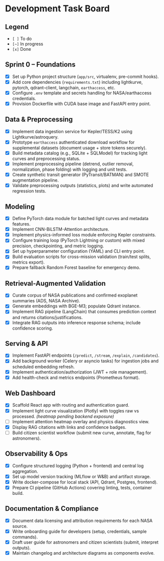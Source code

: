 # Development Task Board

## Legend
- `[ ]` To do
- `[~]` In progress
- `[x]` Done

## Sprint 0 – Foundations
- [x] Set up Python project structure (`app/src`, virtualenv, pre-commit hooks).
- [x] Add core dependencies (`requirements.txt`) including lightkurve, pytorch, qdrant-client, langchain, `earthaccess`, etc.
- [x] Configure `.env` template and secrets handling for NASA/earthaccess credentials.
- [x] Provision Dockerfile with CUDA base image and FastAPI entry point.

## Data & Preprocessing
- [x] Implement data ingestion service for Kepler/TESS/K2 using Lightkurve/astroquery.
- [x] Prototype `earthaccess` authenticated download workflow for supplemental datasets (document usage + store tokens securely).
- [x] Build metadata catalog (e.g., SQLite + SQLModel) for tracking light curves and preprocessing status.
- [x] Implement preprocessing pipeline (detrend, outlier removal, normalization, phase folding) with logging and unit tests.
- [x] Create synthetic transit generator (PyTransit/BATMAN) and SMOTE augmentation pipeline.
- [x] Validate preprocessing outputs (statistics, plots) and write automated regression tests.

## Modeling
- [x] Define PyTorch data module for batched light curves and metadata features.
- [x] Implement CNN-BiLSTM-Attention architecture.
- [x] Implement physics-informed loss module enforcing Kepler constraints.
- [x] Configure training loop (PyTorch Lightning or custom) with mixed precision, checkpointing, and metric logging.
- [x] Set up hyperparameter configuration (YAML) and CLI entry point.
- [x] Build evaluation scripts for cross-mission validation (train/test splits, metrics export).
- [x] Prepare fallback Random Forest baseline for emergency demo.

## Retrieval-Augmented Validation
- [x] Curate corpus of NASA publications and confirmed exoplanet summaries (ADS, NASA Archive).
- [x] Generate embeddings with BGE-M3; populate Qdrant instance.
- [x] Implement RAG pipeline (LangChain) that consumes prediction context and returns citations/justifications.
- [x] Integrate RAG outputs into inference response schema; include confidence scoring.

## Serving & API
- [x] Implement FastAPI endpoints (`/predict`, `/stream`, `/explain`, `/candidates`).
- [x] Add background worker (Celery or asyncio tasks) for ingestion jobs and scheduled embedding refresh.
- [x] Implement authentication/authorization (JWT + role management).
- [x] Add health-check and metrics endpoints (Prometheus format).

## Web Dashboard
- [x] Scaffold React app with routing and authentication guard.
- [x] Implement light curve visualization (Plotly) with toggles raw vs processed. *(heatmap pending backend exposure)*
- [ ] Implement attention heatmap overlay and physics diagnostics view.
- [x] Display RAG citations with links and confidence badges.
- [ ] Build citizen scientist workflow (submit new curve, annotate, flag for astronomers).

## Observability & Ops
- [x] Configure structured logging (Python + frontend) and central log aggregation.
- [x] Set up model version tracking (MLflow or W&B) and artifact storage.
- [x] Write docker-compose for local stack (API, Qdrant, Postgres, frontend).
- [x] Prepare CI pipeline (GitHub Actions) covering linting, tests, container build.

## Documentation & Compliance
- [x] Document data licensing and attribution requirements for each NASA source.
- [x] Write onboarding guide for developers (setup, credentials, sample commands).
- [x] Draft user guide for astronomers and citizen scientists (submit, interpret outputs).
- [x] Maintain changelog and architecture diagrams as components evolve.
